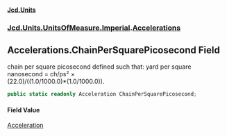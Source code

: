 #### [Jcd.Units](index.md 'index')
### [Jcd.Units.UnitsOfMeasure.Imperial](Jcd.Units.UnitsOfMeasure.Imperial.md 'Jcd.Units.UnitsOfMeasure.Imperial').[Accelerations](Accelerations.md 'Jcd.Units.UnitsOfMeasure.Imperial.Accelerations')

## Accelerations.ChainPerSquarePicosecond Field

chain per square picosecond defined such that: yard per square nanosecond = ch/ps² ×  
(22.0)/((1.0/1000.0)*(1.0/1000.0)).

```csharp
public static readonly Acceleration ChainPerSquarePicosecond;
```

#### Field Value
[Acceleration](Acceleration.md 'Jcd.Units.UnitTypes.Acceleration')